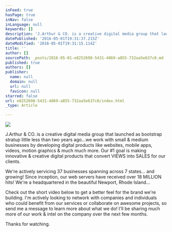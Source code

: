 ```yaml
---
inFeed: true
hasPage: true
inNav: false
inLanguage: null
keywords: []
description: 'J.Arthur & CO. is a creative digital media group that launched as bootstrap stratup little less than two years ago…we work with small & medium businesses by developing digital products like websites, mobile apps, videos, motion graphics & much much more. Our #1 goal is making innovative & creative digital products that convert VIEWS into ‪SALES‬ for our clients.'
datePublished: '2016-05-01T19:31:37.215Z'
dateModified: '2016-05-01T19:31:15.114Z'
title: ''
author: []
sourcePath: _posts/2016-05-01-e8252698-5431-4869-a855-732aa5e637c0.md
published: true
authors: []
publisher:
  name: null
  domain: null
  url: null
  favicon: null
starred: false
url: e8252698-5431-4869-a855-732aa5e637c0/index.html
_type: Article

---
```

![](https://the-grid-user-content.s3-us-west-2.amazonaws.com/7cbb6ea8-9d3a-49f8-9dca-41fff9227481.png)

J.Arthur & CO. is a creative digital media group that launched as bootstrap stratup little less than two years ago...we work with small & medium businesses by developing digital products like websites, mobile apps, videos, motion graphics & much much more. Our \#1 goal is making innovative & creative digital products that convert VIEWS into ‪SALES‬ for our clients.

We're actively servicing 37 businesses spanning across 7 states... and growing! Since inception, our web servers have received over 18 MILLION hits! We're a headquartered in the beautiful Newport, Rhode Island...

Check out the short video below to get a better feel for the brand we're building. I'm actively looking to network with companies and individuals who could benefit from our services or collaborate on awesome projects, so send me a message to learn more about what we do! I'll be sharing much more of our work & intel on the company over the next few months.

Thanks for watching.